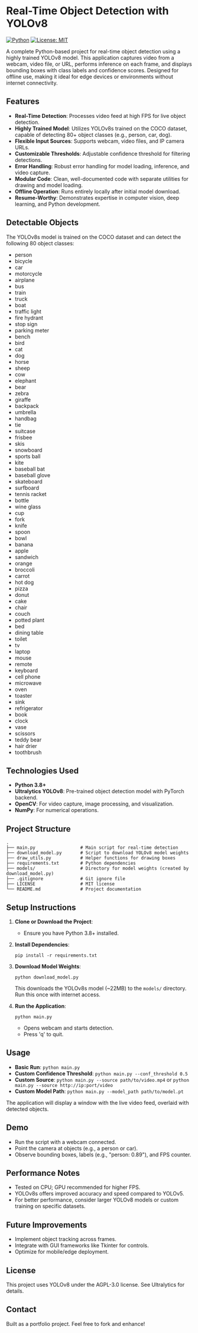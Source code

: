 # Real-Time Object Detection with YOLOv8

[![Python](https://img.shields.io/badge/Python-3.8+-blue.svg)](https://www.python.org/)
[![License: MIT](https://img.shields.io/badge/License-MIT-yellow.svg)](https://opensource.org/licenses/MIT)

A complete Python-based project for real-time object detection using a highly trained YOLOv8 model. This application captures video from a webcam, video file, or URL, performs inference on each frame, and displays bounding boxes with class labels and confidence scores. Designed for offline use, making it ideal for edge devices or environments without internet connectivity.

## Features

- **Real-Time Detection**: Processes video feed at high FPS for live object detection.
- **Highly Trained Model**: Utilizes YOLOv8s trained on the COCO dataset, capable of detecting 80+ object classes (e.g., person, car, dog).
- **Flexible Input Sources**: Supports webcam, video files, and IP camera URLs.
- **Customizable Thresholds**: Adjustable confidence threshold for filtering detections.
- **Error Handling**: Robust error handling for model loading, inference, and video capture.
- **Modular Code**: Clean, well-documented code with separate utilities for drawing and model loading.
- **Offline Operation**: Runs entirely locally after initial model download.
- **Resume-Worthy**: Demonstrates expertise in computer vision, deep learning, and Python development.

## Detectable Objects

The YOLOv8s model is trained on the COCO dataset and can detect the following 80 object classes:

- person
- bicycle
- car
- motorcycle
- airplane
- bus
- train
- truck
- boat
- traffic light
- fire hydrant
- stop sign
- parking meter
- bench
- bird
- cat
- dog
- horse
- sheep
- cow
- elephant
- bear
- zebra
- giraffe
- backpack
- umbrella
- handbag
- tie
- suitcase
- frisbee
- skis
- snowboard
- sports ball
- kite
- baseball bat
- baseball glove
- skateboard
- surfboard
- tennis racket
- bottle
- wine glass
- cup
- fork
- knife
- spoon
- bowl
- banana
- apple
- sandwich
- orange
- broccoli
- carrot
- hot dog
- pizza
- donut
- cake
- chair
- couch
- potted plant
- bed
- dining table
- toilet
- tv
- laptop
- mouse
- remote
- keyboard
- cell phone
- microwave
- oven
- toaster
- sink
- refrigerator
- book
- clock
- vase
- scissors
- teddy bear
- hair drier
- toothbrush

## Technologies Used

- **Python 3.8+**
- **Ultralytics YOLOv8**: Pre-trained object detection model with PyTorch backend.
- **OpenCV**: For video capture, image processing, and visualization.
- **NumPy**: For numerical operations.

## Project Structure

```
.
├── main.py                 # Main script for real-time detection
├── download_model.py       # Script to download YOLOv8 model weights
├── draw_utils.py           # Helper functions for drawing boxes
├── requirements.txt        # Python dependencies
├── models/                 # Directory for model weights (created by download_model.py)
├── .gitignore              # Git ignore file
├── LICENSE                 # MIT license
└── README.md               # Project documentation
```

## Setup Instructions

1. **Clone or Download the Project**:

   - Ensure you have Python 3.8+ installed.

2. **Install Dependencies**:

   ```
   pip install -r requirements.txt
   ```

3. **Download Model Weights**:

   ```
   python download_model.py
   ```

   This downloads the YOLOv8s model (~22MB) to the `models/` directory. Run this once with internet access.

4. **Run the Application**:
   ```
   python main.py
   ```
   - Opens webcam and starts detection.
   - Press 'q' to quit.

## Usage

- **Basic Run**: `python main.py`
- **Custom Confidence Threshold**: `python main.py --conf_threshold 0.5`
- **Custom Source**: `python main.py --source path/to/video.mp4` or `python main.py --source http://ip:port/video`
- **Custom Model Path**: `python main.py --model_path path/to/model.pt`

The application will display a window with the live video feed, overlaid with detected objects.

## Demo

- Run the script with a webcam connected.
- Point the camera at objects (e.g., a person or car).
- Observe bounding boxes, labels (e.g., "person: 0.89"), and FPS counter.

## Performance Notes

- Tested on CPU; GPU recommended for higher FPS.
- YOLOv8s offers improved accuracy and speed compared to YOLOv5.
- For better performance, consider larger YOLOv8 models or custom training on specific datasets.

## Future Improvements

- Implement object tracking across frames.
- Integrate with GUI frameworks like Tkinter for controls.
- Optimize for mobile/edge deployment.

## License

This project uses YOLOv8 under the AGPL-3.0 license. See Ultralytics for details.

## Contact

Built as a portfolio project. Feel free to fork and enhance!
